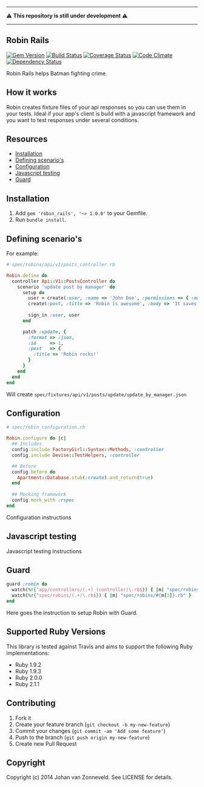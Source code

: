 ------------
:warning: **This repository is still under development** :warning:

------------


## Robin Rails

[![Gem Version](https://badge.fury.io/rb/robin_rails.png)](http://badge.fury.io/rb/robin_rails) [![Build Status](https://secure.travis-ci.org/jhnvz/robin_rails.png?branch=master)](http://travis-ci.org/jhnvz/robin_rails) [![Coverage Status](https://coveralls.io/repos/jhnvz/robin_rails/badge.png?branch=master)](https://coveralls.io/r/jhnvz/robin_rails) [![Code Climate](https://codeclimate.com/github/jhnvz/robin_rails.png)](https://codeclimate.com/github/jhnvz/robin_rails) [![Dependency Status](https://gemnasium.com/jhnvz/robin_rails.png)](https://gemnasium.com/jhnvz/robin_rails)

Robin Rails helps Batman fighting crime.

How it works
------------

Robin creates fixture files of your api responses so you can use them in your tests. Ideal if your app's client is build with a javascript framework and you want to test responses under several conditions.

Resources
------------

- [Installation](#installation)
- [Defining scenario's](#defining-scenarios)
- [Configuration](#configuration)
- [Javascript testing](#javascript-testing)
- [Guard](#guard)

Installation
------------

1. Add `gem 'robin_rails', '~> 1.0.0'` to your Gemfile.
1. Run `bundle install`.

Defining scenario's
------------

For example:

```ruby
# spec/robins/api/v1/posts_controller.rb

Robin.define do
  controller Api::V1::PostsController do
    scenario 'update post by manager' do
      setup do
        user = create(:user, :name => 'John Doe', :permissions => { :manager => true })
        create(:post, :title => 'Robin is awesome', :body => 'It saves me time')
        
        sign_in :user, user
      end

      patch :update, {
        :format => :json, 
        :id     => 1, 
        :post   => { 
          :title => 'Robin rocks!' 
        }
      }
    end
  end
end
```
Will create `spec/fixtures/api/v1/posts/update/update_by_manager.json`

Configuration
------------

```ruby
# spec/robin_configuration.rb

Robin.configure do |c|
  ## Includes
  config.include FactoryGirl::Syntax::Methods, :controller
  config.include Devise::TestHelpers, :controller

  ## Before
  config.before do
    Apartment::Database.stub(:create).and_return(true)
  end
  
  ## Mocking framework
  config.mock_with :rspec
end
```

Configuration instructions

Javascript testing
------------

Javascript testing instructions

Guard
------------

```ruby
guard :robin do
  watch(%r{^app/controllers/(.+)_(controller)\.rb$}) { |m| "spec/robins/#{m[1]}_#{m[2]}.rb" }
  watch(%r{^spec/robins/(.+)\.rb$}) { |m| "spec/robins/#{m[1]}.rb" }
end
```

Here goes the instruction to setup Robin with Guard.

Supported Ruby Versions
------------

This library is tested against Travis and aims to support the following Ruby
implementations:

* Ruby 1.9.2
* Ruby 1.9.3
* Ruby 2.0.0
* Ruby 2.1.1

Contributing
------------

1. Fork it
2. Create your feature branch (`git checkout -b my-new-feature`)
3. Commit your changes (`git commit -am 'Add some feature'`)
4. Push to the branch (`git push origin my-new-feature`)
5. Create new Pull Request

Copyright
------------

Copyright (c) 2014 Johan van Zonneveld. See LICENSE for details.

